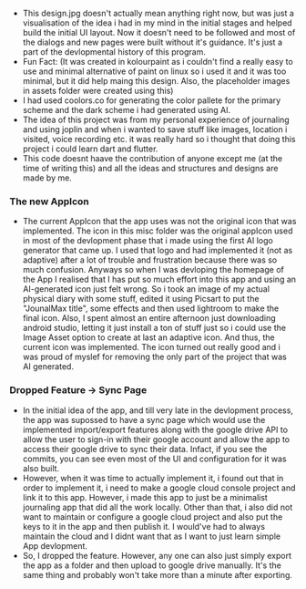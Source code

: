 - This design.jpg doesn't actually mean anything right now, but was just a visualisation of the idea i had in my mind in the initial stages and helped build the initial UI layout. Now it doesn't need to be followed and most of the dialogs and new pages were built without it's guidance. It's just a part of the devlopmental history of this program.
- Fun Fact: (It was created in kolourpaint as i couldn't find a really easy to use and minimal alternative of paint on linux so i used it and it was too minimal, but it did help maing this design. Also, the placeholder images in assets folder were created using this)
- I had used coolors.co for generating the color pallete for the primary scheme and the dark scheme i had generated using AI.
- The idea of this project was from my personal experience of journaling and using joplin and when i wanted to save stuff like images, location i visited, voice recording etc. it was really hard so i thought that doing this project i could learn dart and flutter.
- This code doesnt haave the contribution of anyone except me (at the time of writing this) and all the ideas and structures and designs are made by me.

### The new AppIcon
- The current AppIcon that the app uses was not the original icon that was implemented. The icon in this misc folder was the original appIcon used in most of the devlopment phase that i made using the first AI logo generator that came up. I used that logo and had implemented it (not as adaptive) after a lot of trouble and frustration because there was so much confusion. Anyways so when I was devloping the homepage of the App I realised that I has put so much effort into this app and using an AI-generated icon just felt wrong. So i took an image of my actual physical diary with some stuff, edited it using Picsart to put the "JounalMax title", some effects and then used lightroom to make the final icon. Also, I spent almost an entire afternoon just downloading android studio, letting it just install a ton of stuff just so i could use the Image Asset option to create at last an adaptive icon. And thus, the current icon was implemented. The icon turned out really good and i was proud of myslef for removing the only part of the project that was AI generated.

### Dropped Feature -> Sync Page
- In the initial idea of the app, and till very late in the devlopment process, the app was supossed to have a sync page which would use the implemented import/export features along with the google drive API to allow the user to sign-in with their google account and allow the app to access their google drive to sync their data. Infact, if you see the commits, you can see even most of the UI and configuration for it was also built.
- However, when it was time to actually implement it, i found out that in order to implement it, i need to make a google cloud console project and link it to this app. However, i made this app to just be a minimalist journaling app that did all the work locally. Other than that, i also did not want to maintain or configure a google cloud project and also put the keys to it in the app and then publish it. I would've had to always maintain the cloud and I didnt want that as I want to just learn simple App devlopment.
- So, I dropped the feature. However, any one can also just simply export the app as a folder and then upload to google drive manually. It's the same thing and probably won't take more than a minute after exporting.